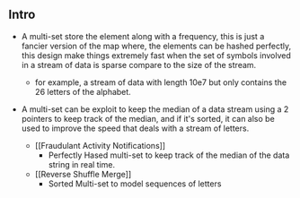 ## Intro

* A multi-set store the element along with a frequency, this is just a fancier version of the map where, the elements can be hashed perfectly, this design make things extremely fast when the set of symbols involved in a stream of data is sparse compare to the size of the stream. 
	* for example, a stream of data with length 10e7 but only contains the 26 letters of the alphabet. 

* A multi-set can be exploit to keep the median of a data stream using a 2 pointers to keep track of the median, and if it's sorted, it can also be used to improve the speed that deals with a stream of letters. 
	* [[Fraudulant Activity Notifications]]
		* Perfectly Hased multi-set to keep track of the median of the data string in real time. 
	* [[Reverse Shuffle Merge]]
		* Sorted Multi-set to model sequences of letters